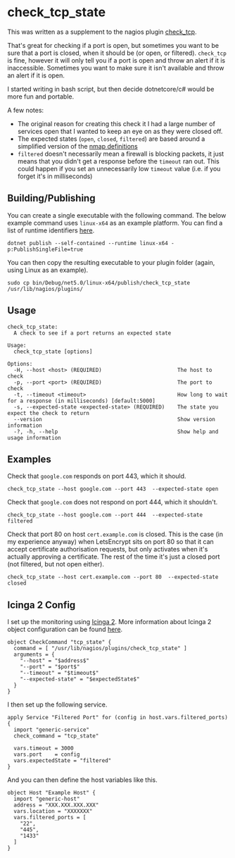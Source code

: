 ﻿# check_tcp_state

This was written as a supplement to the nagios plugin [check_tcp](https://github.com/nagios-plugins/nagios-plugins/blob/master/plugins/check_tcp.c).

That's great for checking if a port is open, but sometimes you want to be 
sure that a port is closed, when it should be (or open, or filtered). 
`check_tcp` is fine, however it will only tell you if a port is open and 
throw an alert if it is inaccessible. Sometimes you want to make sure it 
isn't available and throw an alert if it is open.

I started writing in bash script, but then decide dotnetcore/c# would be 
more fun and portable. 

A few notes:
- The original reason for creating this check it I had a large number of 
services open that I wanted to keep an eye on as they were closed off. 
- The expected states (`open`, `closed`, `filtered`) are based around a 
simplified version of the [nmap definitions](https://nmap.org/book/man-port-scanning-basics.html)
- `filtered` doesn't necessarily mean a firewall is blocking packets, it 
just means that you didn't get a response before the `timeout` ran out. 
This could happen if you set an unnecessarily low `timeout` value (i.e. if 
you forget it's in milliseconds)

## Building/Publishing

You can create a single executable with the following command. The below example command uses `linux-x64` as an example platform. You can find a list of runtime identifiers [here](https://docs.microsoft.com/en-us/dotnet/core/rid-catalog#using-rids).

```
dotnet publish --self-contained --runtime linux-x64 -p:PublishSingleFile=true
```

You can then copy the resulting executable to your plugin folder (again, using Linux as an example).

```
sudo cp bin/Debug/net5.0/linux-x64/publish/check_tcp_state /usr/lib/nagios/plugins/
```

## Usage

```
check_tcp_state:
  A check to see if a port returns an expected state

Usage:
  check_tcp_state [options]

Options:
  -H, --host <host> (REQUIRED)                        The host to check
  -p, --port <port> (REQUIRED)                        The port to check
  -t, --timeout <timeout>                             How long to wait for a response (in milliseconds) [default:5000]
  -s, --expected-state <expected-state> (REQUIRED)    The state you expect the check to return
  --version                                           Show version information
  -?, -h, --help                                      Show help and usage information
```

## Examples

Check that `google.com` responds on port 443, which it should.

```
check_tcp_state --host google.com --port 443  --expected-state open
```

Check that `google.com` does not respond on port 444, which it shouldn't.

```
check_tcp_state --host google.com --port 444  --expected-state filtered
```

Check that port 80 on host `cert.example.com` is closed. This is the case 
(in my experience anyway) when LetsEncrypt sits on port 80 so that it can 
accept certificate authorisation requests, but only activates when it's 
actually approving a certificate. The rest of the time it's just a closed 
port (not filtered, but not open either).

```
check_tcp_state --host cert.example.com --port 80  --expected-state closed
```

## Icinga 2 Config

I set up the monitoring using [Icinga 2](https://icinga.org). More information 
about Icinga 2 object configuration can be found [here](https://icinga.com/docs/icinga-2/latest/doc/04-configuration/).

```
object CheckCommand "tcp_state" {
  command = [ "/usr/lib/nagios/plugins/check_tcp_state" ]
  arguments = {
    "--host" = "$address$"
    "--port" = "$port$"
    "--timeout" = "$timeout$"
    "--expected-state" = "$expectedState$"
  }
}
```

I then set up the following service.

```
apply Service "Filtered Port" for (config in host.vars.filtered_ports) {
  import "generic-service"
  check_command = "tcp_state"

  vars.timeout = 3000
  vars.port    = config
  vars.expectedState = "filtered"
}
```

And you can then define the host variables like this.

```
object Host "Example Host" {
  import "generic-host"
  address = "XXX.XXX.XXX.XXX"
  vars.location = "XXXXXXX"
  vars.filtered_ports = [
    "22",
    "445",
    "1433"
  ]
}
```